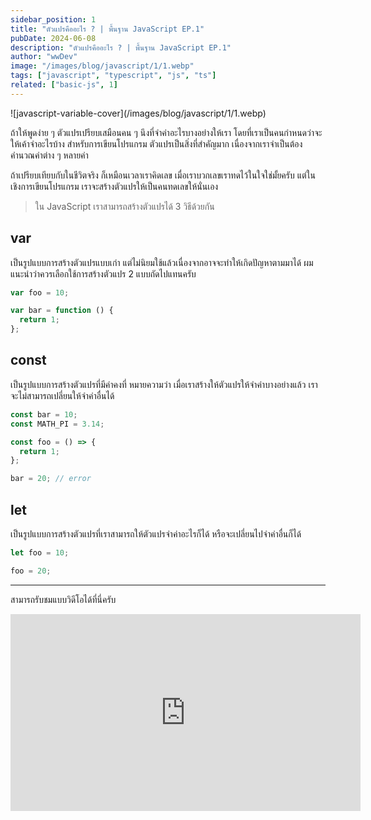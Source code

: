 ```yaml
---
sidebar_position: 1
title: "ตัวแปรคืออะไร ? | พื้นฐาน JavaScript EP.1"
pubDate: 2024-06-08
description: "ตัวแปรคืออะไร ? | พื้นฐาน JavaScript EP.1"
author: "wwDev"
image: "/images/blog/javascript/1/1.webp"
tags: ["javascript", "typescript", "js", "ts"]
related: ["basic-js", 1]
---
```


<div class="coverWrapper">
![javascript-variable-cover](/images/blog/javascript/1/1.webp)
</div>

ถ้าให้พูดง่าย ๆ ตัวแปรเปรียบเสมือนคน ๆ นึงที่จำค่าอะไรบางอย่างให้เรา โดยที่เราเป็นคนกำหนดว่าจะให้เค้าจำอะไรบ้าง สำหรับการเขียนโปรแกรม ตัวแปรเป็นสิ่งที่สำคัญมาก เนื่องจากเราจำเป็นต้องคำนวณค่าต่าง ๆ หลายค่า

ถ้าเปรียบเทียบกับในชีวิตจริง ก็เหมือนเวลาเราคิดเลข เมื่อเราบวกเลขเราทดไว้ในใจใช่มั้ยครับ แต่ในเชิงการเขียนโปรแกรม เราจะสร้างตัวแปรให้เป็นคนทดเลขให้นั่นเอง

> ใน JavaScript เราสามารถสร้างตัวแปรได้ 3 วิธีด้วยกัน

## var

เป็นรูปแบบการสร้างตัวแปรแบบเก่า แต่ไม่นิยมใช้แล้วเนื่องจากอาจจะทำให้เกิดปัญหาตามมาได้ ผมแนะนำว่าควรเลือกใช้การสร้างตัวแปร 2 แบบถัดไปแทนครับ

```typescript
var foo = 10;

var bar = function () {
  return 1;
};
```

## const

เป็นรูปแบบการสร้างตัวแปรที่มีค่าคงที่
หมายความว่า เมื่อเราสร้างให้ตัวแปรให้จำค่าบางอย่างแล้ว เราจะไม่สามารถเปลี่ยนให้จำค่าอื่นได้

```typescript
const bar = 10;
const MATH_PI = 3.14;

const foo = () => {
  return 1;
};

bar = 20; // error
```

## let

เป็นรูปแบบการสร้างตัวแปรที่เราสามารถให้ตัวแปรจำค่าอะไรก็ได้ หรือจะเปลี่ยนไปจำค่าอื่นก็ได้

```typescript
let foo = 10;

foo = 20;
```

---

สามารถรับชมแบบวิดีโอได้ที่นี่ครับ

<div class="videoWrapper">
<iframe width="560" height="315" src="https://www.youtube.com/embed/Qwj4YwwFhgE?si=FDjoMzCy157V3mvn" title="YouTube video player" frameborder="0" allow="accelerometer; autoplay; clipboard-write; encrypted-media; gyroscope; picture-in-picture; web-share" referrerpolicy="strict-origin-when-cross-origin" allowfullscreen></iframe>
</div>
